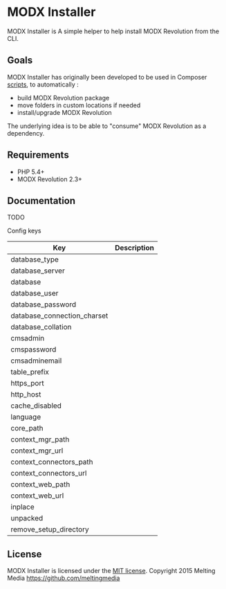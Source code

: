 # MODX Installer

MODX Installer is A simple helper to help install MODX Revolution from the CLI.


## Goals

MODX Installer has originally been developed to be used in Composer [scripts](https://getcomposer.org/doc/articles/scripts.md), to automatically : 

* build MODX Revolution package
* move folders in custom locations if needed
* install/upgrade MODX Revolution

The underlying idea is to be able to "consume" MODX Revolution as a dependency.


## Requirements

* PHP 5.4+
* MODX Revolution 2.3+


## Documentation

TODO

Config keys

Key                         | Description
----------------------------|------------
database_type               |
database_server             |
database                    |
database_user               |
database_password           |
database_connection_charset |
database_collation          |
cmsadmin                    |
cmspassword                 |
cmsadminemail               |
table_prefix                |
https_port                  |
http_host                   |
cache_disabled              |
language                    |
core_path                   |
context_mgr_path            |
context_mgr_url             |
context_connectors_path     |
context_connectors_url      |
context_web_path            |
context_web_url             |
inplace                     |
unpacked                    |
remove_setup_directory      |


## License

MODX Installer is licensed under the [MIT license](LICENSE).
Copyright 2015 Melting Media <https://github.com/meltingmedia>
